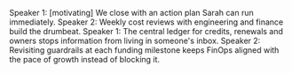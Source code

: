 Speaker 1: [motivating] We close with an action plan Sarah can run immediately.
Speaker 2: Weekly cost reviews with engineering and finance build the drumbeat.
Speaker 1: The central ledger for credits, renewals and owners stops information from living in someone's inbox.
Speaker 2: Revisiting guardrails at each funding milestone keeps FinOps aligned with the pace of growth instead of blocking it.
